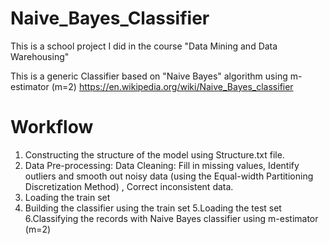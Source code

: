 # Naive_Bayes_Classifier
This is a school project I did in the course "Data Mining and Data Warehousing"

This is a generic Classifier based on "Naive Bayes" algorithm using m-estimator (m=2)
https://en.wikipedia.org/wiki/Naive_Bayes_classifier

# Workflow
1. Constructing the structure of the model using Structure.txt file.
2. Data Pre-processing: 
    Data Cleaning: Fill in missing values, Identify outliers and smooth out noisy data (using the Equal-width Partitioning Discretization     Method) , Correct inconsistent data.
3. Loading the train set 
4. Building the classifier using the train set
5.Loading the test set
6.Classifying the records with Naive Bayes classifier using m-estimator (m=2)

